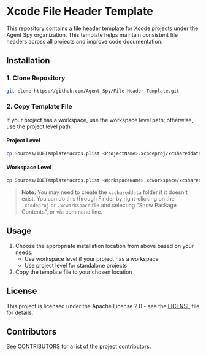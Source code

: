 # Xcode File Header Template

This repository contains a file header template for Xcode projects under the Agent Spy organization. This template helps maintain consistent file headers across all projects and improve code documentation.

## Installation

### 1. Clone Repository
```zsh
git clone https://github.com/Agent-Spy/File-Header-Template.git
```

### 2. Copy Template File
If your project has a workspace, use the workspace level path; otherwise, use the project level path:

#### Project Level
```zsh
cp Sources/IDETemplateMacros.plist <ProjectName>.xcodeproj/xcshareddata/IDETemplateMacros.plist
```

#### Workspace Level
```zsh
cp Sources/IDETemplateMacros.plist <WorkspaceName>.xcworkspace/xcshareddata/IDETemplateMacros.plist
```

> **Note:**
You may need to create the `xcshareddata` folder if it doesn't exist. You can do this through Finder by right-clicking on the `.xcodeproj` or `.xcworkspace` file and selecting "Show Package Contents", or via command line.

## Usage

1. Choose the appropriate installation location from above based on your needs:
   - Use workspace level if your project has a workspace
   - Use project level for standalone projects
2. Copy the template file to your chosen location

## License

This project is licensed under the Apache License 2.0 - see the [LICENSE](LICENSE.md) file for details.

## Contributors

See [CONTRIBUTORS](CONTRIBUTORS.md) for a list of the project contributors.
